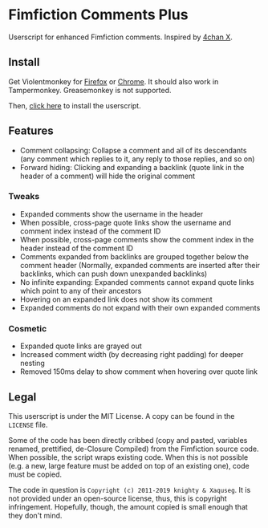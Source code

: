 # Fimfiction Comments Plus

Userscript for enhanced Fimfiction comments. Inspired by [4chan X](https://www.4chan-x.net/).

## Install

Get Violentmonkey for [Firefox](https://addons.mozilla.org/en-US/firefox/addon/violentmonkey/) or [Chrome](https://chrome.google.com/webstore/detail/violent-monkey/jinjaccalgkegednnccohejagnlnfdag). It should also work in Tampermonkey. Greasemonkey is not supported.

Then, [click here](https://github.com/PluieElectrique/fimfic-comments-plus/raw/master/commentsplus.user.js) to install the userscript.

## Features

* Comment collapsing: Collapse a comment and all of its descendants (any comment which replies to it, any reply to those replies, and so on)
* Forward hiding: Clicking and expanding a backlink (quote link in the header of a comment) will hide the original comment

### Tweaks

* Expanded comments show the username in the header
* When possible, cross-page quote links show the username and comment index instead of the comment ID
* When possible, cross-page comments show the comment index in the header instead of the comment ID
* Comments expanded from backlinks are grouped together below the comment header (Normally, expanded comments are inserted after their backlinks, which can push down unexpanded backlinks)
* No infinite expanding: Expanded comments cannot expand quote links which point to any of their ancestors
* Hovering on an expanded link does not show its comment
* Expanded comments do not expand with their own expanded comments

### Cosmetic

* Expanded quote links are grayed out
* Increased comment width (by decreasing right padding) for deeper nesting
* Removed 150ms delay to show comment when hovering over quote link

## Legal

This userscript is under the MIT License. A copy can be found in the `LICENSE` file.

Some of the code has been directly cribbed (copy and pasted, variables renamed, prettified, de-Closure Compiled) from the Fimfiction source code. When possible, the script wraps existing code. When this is not possible (e.g. a new, large feature must be added on top of an existing one), code must be copied.

The code in question is `Copyright (c) 2011-2019 knighty & Xaquseg`. It is not provided under an open-source license, thus, this is copyright infringement. Hopefully, though, the amount copied is small enough that they don't mind.
